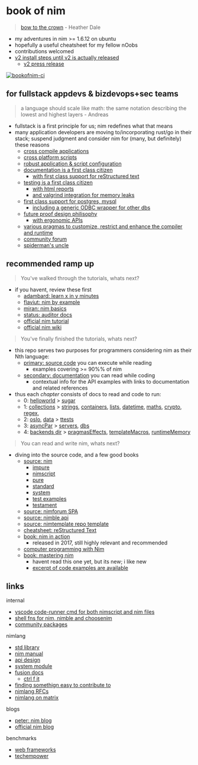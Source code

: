 # book of nim

> [bow to the crown](https://www.youtube.com/watch?v=AEtxGOjKx5c) - Heather Dale

- my adventures in nim >= 1.6.12 on ubuntu
- hopefully a useful cheatsheet for my fellow nOobs
- contributions welcomed
- [v2 install steps until v2 is actually released](https://nim-lang.org/blog/2023/03/31/version-20-rc2.html)
  - [v2 press release](https://nim-lang.org/blog/2022/12/21/version-20-rc.html)

[![bookofnim-ci](https://github.com/noahehall/nim/actions/workflows/ci.yaml/badge.svg?branch=develop)](https://github.com/noahehall/nim/actions/workflows/ci.yaml)

## for fullstack appdevs & bizdevops+sec teams

> a language should scale like math: the same notation describing the lowest and highest layers - Andreas

- fullstack is a first principle for us; nim redefines what that means
- many application developers are moving to/incorporating rust/go in their stack; suspend judgment and consider nim for (many, but definitely) these reasons
  - [cross compile applications](https://nim-lang.org/docs/nimc.html#crossminuscompilation)
  - [cross platform scripts](https://nim-lang.org/docs/nims.html#benefits)
  - [robust application & script configuration](https://nim-lang.org/docs/parsecfg.html)
  - [documentation is a first class citizen](https://nim-lang.org/docs/docgen.html)
    - [with first class support for reStructured text](https://docutils.sourceforge.io/docs/user/rst/quickref.html)
  - [testing is a first class citizen](https://nim-lang.github.io/Nim/testament.html)
    - [with html reports](https://noahehall.github.io/nim/htmldocs/testresults.html)
    - [and valgrind integration for memory leaks](https://valgrind.org/)
  - [first class support for postgres, mysql](https://nim-lang.org/docs/lib.html#impure-libraries-database-support)
    - [including a generic ODBC wrapper for other dbs](https://nim-lang.org/docs/db_odbc.html)
  - [future proof design philisophy](https://www.youtube.com/watch?v=aDi50K_Id_k)
    - [with ergonomic APIs](https://nim-lang.org/docs/apis.html)
  - [various pragmas to customize, restrict and enhance the compiler and runtime](https://nim-lang.github.io/Nim/manual.html#pragmas)
  - [community forum](https://forum.nim-lang.org/)
  - [spiderman's uncle](https://nim-lang.org/docs/tut3.html)

## recommended ramp up

> You've walked through the tutorials, whats next?

- if you havent, review these first
  - [adambard: learn x in y minutes](https://learnxinyminutes.com/docs/nim/)
  - [flaviut: nim by example](https://nim-by-example.github.io/)
  - [miran: nim basics](https://narimiran.github.io/nim-basics/)
  - [status: auditor docs](https://status-im.github.io/nim-style-guide/00_introduction.html)
  - [official nim tutorial](https://nim-lang.org/docs/tut1.html)
  - [official nim wiki](https://github.com/nim-lang/Nim/wiki)

> You've finally finished the tutorials, whats next?

- this repo serves two purposes for programmers considering nim as their Nth language:
  - [primary: source code](/src/bookofnim.nim) you can execute while reading
    - examples covering >= 90%% of nim
  - [secondary: documentation](https://noahehall.github.io/nim/htmldocs/bookofnim.html) you can read while coding
    - contextual info for the API examples with links to documentation and related references
- thus each _chapter_ consists of docs to read and code to run:
  - 0: [helloworld](/src/bookofnim/helloworld/helloworld.nim) > [sugar](/src/bookofnim/deepdives/sugar.nim)
  - 1: [collections](/src/bookofnim/deepdives/collections.nim) > [strings](/src/bookofnim/deepdives/strings.nim), [containers](/src/bookofnim/deepdives/containers.nim), [lists](/src/bookofnim/deepdives/lists.nim), [datetime](/src/bookofnim/deepdives/datetime.nim), [maths](/src/bookofnim/deepdives/maths.nim), [crypto](/src/bookofnim/deepdives/crypto.nim), [regex](/src/bookofnim/deepdives/regex.nim),
  - 2: [osIo](/src/bookofnim/deepdives/osIo.nim), [data](/src/bookofnim/deepdives/data.nim) > [ttests](/tests/ttests.nim)
  - 3: [asyncPar](/src/bookofnim/deepdives/asyncPar.nim) > [servers](/src/bookofnim/deepdives/servers.nim), [dbs](/src/bookofnim/deepdives/dbs.nim)
  - 4: [backends dir](/backends/) > [pragmasEffects](/src/bookofnim/deepdives/pragmasEffects.nim), [templateMacros](/src/bookofnim/deepdives/templateMacros.nim), [runtimeMemory](src/bookofnim/deepdives/runtimeMemory.nim)

> You can read and write nim, whats next?

- diving into the source code, and a few good books
  - [source: nim](https://github.com/nim-lang/Nim/tree/devel/lib)
    - [impure](https://github.com/nim-lang/Nim/tree/devel/lib/impure)
    - [nimscript](https://github.com/nim-lang/Nim/blob/devel/lib/system/nimscript.nim)
    - [pure](https://github.com/nim-lang/Nim/tree/devel/lib/pure)
    - [standard](https://github.com/nim-lang/Nim/tree/devel/lib/std)
    - [system](https://github.com/nim-lang/Nim/blob/devel/lib/system.nim#L1)
    - [test examples](https://github.com/nim-lang/Nim/tree/devel/tests)
    - [testament](https://github.com/nim-lang/Nim/tree/devel/testament)
  - [source: nimforum SPA](https://github.com/nim-lang/nimforum/tree/master/src)
  - [source: nimble api](https://github.com/nim-lang/nimble/blob/master/src/nimblepkg/nimscriptapi.nim)
  - [source: nimtemplate repo template](https://github.com/treeform/nimtemplate/tree/master/src)
  - [cheatsheet: reStructured Text](https://docutils.sourceforge.io/docs/user/rst/quickref.html)
  - [book: nim in action](https://www.manning.com/books/nim-in-action)
    - released in 2017, still highly relevant and recommended
  - [computer programming with Nim](https://ssalewski.de/nimprogramming.html)
  - [book: mastering nim](https://nim-lang.org/blog/2022/06/29/mastering-nim.html)
    - havent read this one yet, but its new; i like new
    - [excerpt of code examples are available](https://github.com/Araq/mastering_nim/tree/master)

## links

internal

- [vscode code-runner cmd for both nimscript and nim files](https://github.com/noahehall/theBookOfNoah/blob/master/vscode.settings.jsonc)
- [shell fns for nim, nimble and choosenim](https://github.com/noahehall/theBookOfNoah/blob/master/linux/bash_cli_fns/nimlang.sh)
- [community packages](./community/README.md)

nimlang

- [std library](https://nim-lang.org/docs/lib.html)
- [nim manual](https://nim-lang.org/docs/manual.html)
- [api design](https://nim-lang.org/docs/apis.html)
- [system module](https://nim-lang.org/docs/system.html)
- [fusion docs](https://github.com/nim-lang/fusion)
  - [ctrl f it](https://nim-lang.github.io/fusion/theindex.html)
- [finding somethign easy to contribute to](https://forum.nim-lang.org/t/9956)
- [nimlang RFCs](https://github.com/nim-lang/RFCs)
- [nimlang on matrix](https://matrix.to/#/!ZmWXggMgfkKpcLbQkB:matrix.org?via=matrix.org)

blogs

- [peter: nim blog](https://peterme.net/tags/nim.html)
- [official nim blog](https://nim-lang.org/blog.html)

benchmarks

- [web frameworks](https://web-frameworks-benchmark.netlify.app/result)
- [techempower](https://www.techempower.com/benchmarks/#section=data-r21&hw=ph&test=json)
